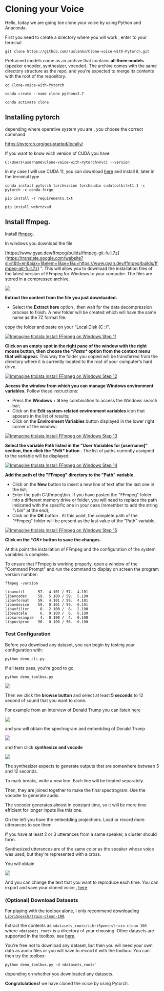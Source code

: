 # Cloning your Voice 

Hello, today we are going toe clone your voice by using Python and Anaconda.

First you need to create a directory where you will work , enter to your terminal

```
git clone https://github.com/ruslanmv/Clone-voice-with-Pytorch.git
```

Pretrained models come as an archive that contains **all three models** (speaker encoder, synthesizer, vocoder). The archive comes with the same directory structure as the repo, and you're expected to merge its contents with the root of the repository.

```
cd Clone-voice-with-Pytorch
```

```
conda create --name clone python=3.7
```

```
conda activate clone
```

## Installing pytorch

depending where operative system you are , you choose the correct command

https://pytorch.org/get-started/locally/

If you want to know wich version of CUDA you have

```
C:\Users\username\Clone-voice-with-Pytorch>nvcc --version
```

in my case I will use CUDA 11, you can download [here](https://developer.download.nvidia.com/compute/cuda/11.4.1/local_installers/cuda_11.4.1_471.41_win10.exe) and install it, later in the terminal type

```
conda install pytorch torchvision torchaudio cudatoolkit=11.1 -c pytorch -c conda-forge
```

```
pip install -r requirements.txt 
```

```
pip install webrtcvad
```

## Install ffmpeg.

Install [ffmpeg](https://ffmpeg.org/download.html#get-packages).

In windows you download the file

[https://www.gyan.dev/ffmpeg/builds/ffmpeg-git-full.7z](https://translate.google.com/website?sl=it&tl=en&ajax=1&elem=1&se=1&u=https://www.gyan.dev/ffmpeg/builds/ffmpeg-git-full.7z) ". This will allow you to download the installation files of the latest version of FFmpeg for Windows to your computer. The files are stored in a compressed archive.

![](./assets/images/posts/README/1a.jpg)



**Extract the content from the file you just downloaded.** 

- Select the **Extract here** option , then wait for the data decompression process to finish. A new folder will be created which will have the same name as the 7Z format file.



copy the folder and  paste on your "Local Disk (C :)", 

[![Immagine titolata Install FFmpeg on Windows Step 11](https://www.wikihow.com/images/thumb/2/27/Install-FFmpeg-on-Windows-Step-11-Version-2.jpg/v4-728px-Install-FFmpeg-on-Windows-Step-11-Version-2.jpg.webp)]()

**Click on an empty spot in the right pane of the window with the right mouse button, then choose the \**Paste\** option from the context menu that will appear.** This way the folder you copied will be transferred from the directory where it is currently located to the root of your computer's hard drive.

[![Immagine titolata Install FFmpeg on Windows Step 12](https://www.wikihow.com/images/thumb/0/0e/Install-FFmpeg-on-Windows-Step-12-Version-4.jpg/v4-728px-Install-FFmpeg-on-Windows-Step-12-Version-4.jpg.webp)]()

**Access the window from which you can manage Windows environment variables.** Follow these instructions:

- Press the **Windows** + **S** key combination to access the Windows search bar;
- Click on the **Edit system-related environment variables** icon that appears in the list of results;
- Click on the **Environment Variables** button displayed in the lower right corner of the window;

[![Immagine titolata Install FFmpeg on Windows Step 13](https://www.wikihow.com/images/thumb/4/4f/Install-FFmpeg-on-Windows-Step-13-Version-4.jpg/v4-728px-Install-FFmpeg-on-Windows-Step-13-Version-4.jpg.webp)]()

**Select the variable Path listed in the "User Variables for [username]" section, then click the \**Edit\** button .** The list of paths currently assigned to the variable will be displayed.



[![Immagine titolata Install FFmpeg on Windows Step 14](https://www.wikihow.com/images/thumb/e/ea/Install-FFmpeg-on-Windows-Step-14-Version-3.jpg/v4-728px-Install-FFmpeg-on-Windows-Step-14-Version-3.jpg.webp)]()



**Add the path of the "FFmpeg" directory to the "Path" variable.** 

- Click on the **New** button to insert a new line of text after the last one in the list;
- Enter the path C:\ffmpeg\bin. If you have pasted the "FFmpeg" folder into a different memory drive or folder, you will need to replace the path indicated with the specific one in your case (remember to add the string "\ bin" at the end);
- Click on the **OK** button . At this point, the complete path of the "FFmpeg" folder will be present as the last value of the "Path" variable.

[![Immagine titolata Install FFmpeg on Windows Step 15](https://www.wikihow.com/images/thumb/f/f5/Install-FFmpeg-on-Windows-Step-15-Version-3.jpg/v4-728px-Install-FFmpeg-on-Windows-Step-15-Version-3.jpg.webp)]()

**Click on the \**OK\** button to save the changes.**

 At this point the installation of FFmpeg and the configuration of the system variables is complete.

 To ensure that FFmpeg is working properly, open a window of the "Command Prompt" and run the command to display on screen the program version number: 

```
ffmpeg -version
```

```
libavutil      57.  4.101 / 57.  4.101
libavcodec     59.  5.100 / 59.  5.100
libavformat    59.  4.101 / 59.  4.101
libavdevice    59.  0.101 / 59.  0.101
libavfilter     8.  2.100 /  8.  2.100
libswscale      6.  0.100 /  6.  0.100
libswresample   4.  0.100 /  4.  0.100
libpostproc    56.  0.100 / 56.  0.100
```

### Test Configuration

Before you download any dataset, you can begin by testing your configuration with:

```
python demo_cli.py
```

If all tests pass, you're good to go.

```
python demo_toolbox.py
```

![](./assets/images/posts/README/2a.jpg)



Then we click the **browse button** and select at least **5 seconds**  to 12 second of sound that you want to clone.

For example from an interview of Donald Trump you can listen [here](https://soundcloud.com/ruslanmv/trump) 

![](./assets/images/posts/README/3a.jpg)



and you will obtain the spectrogram and embedding of Donald Trump



![](./assets/images/posts/README/4a.jpg)

and then click  **synthesize and vocode**



![](./assets/images/posts/README/5a.jpg)



The synthesizer expects to generate outputs that are somewhere between 5 and 12 seconds.

To mark breaks, write a new line. Each line will be treated separately.

Then, they are joined together to make the final spectrogram. Use the vocoder to generate audio.

The vocoder generates almost in constant time, so it will be more time efficient for longer inputs like this one.

On the left you have the embedding projections. Load or record more utterances to see them.

If you have at least 2 or 3 utterances from a same speaker, a cluster should form.

Synthesized utterances are of the same color as the speaker whose voice was used, but they're represented with a cross.

You will obtain



![](./assets/images/posts/README/6a.jpg)



And you can change the text that you want to reproduce each time. You can export and save your cloned voice , [here](https://soundcloud.com/ruslanmv/trump-clone)



### (Optional) Download Datasets

For playing with the toolbox alone, I only recommend downloading [`LibriSpeech/train-clean-100`](https://www.openslr.org/resources/12/train-clean-100.tar.gz). 

Extract the contents as `<datasets_root>/LibriSpeech/train-clean-100` where `<datasets_root>` is a directory of your choosing. Other datasets are supported in the toolbox, see [here](https://github.com/CorentinJ/Real-Time-Voice-Cloning/wiki/Training#datasets). 

You're free not to download any dataset, but then you will need your own data as audio files or you will have to record it with the toolbox. You can then try the toolbox:

```
python demo_toolbox.py -d <datasets_root>`
```

depending on whether you downloaded any datasets. 



**Congratulations!** we have cloned the voice by using Pytorch.







